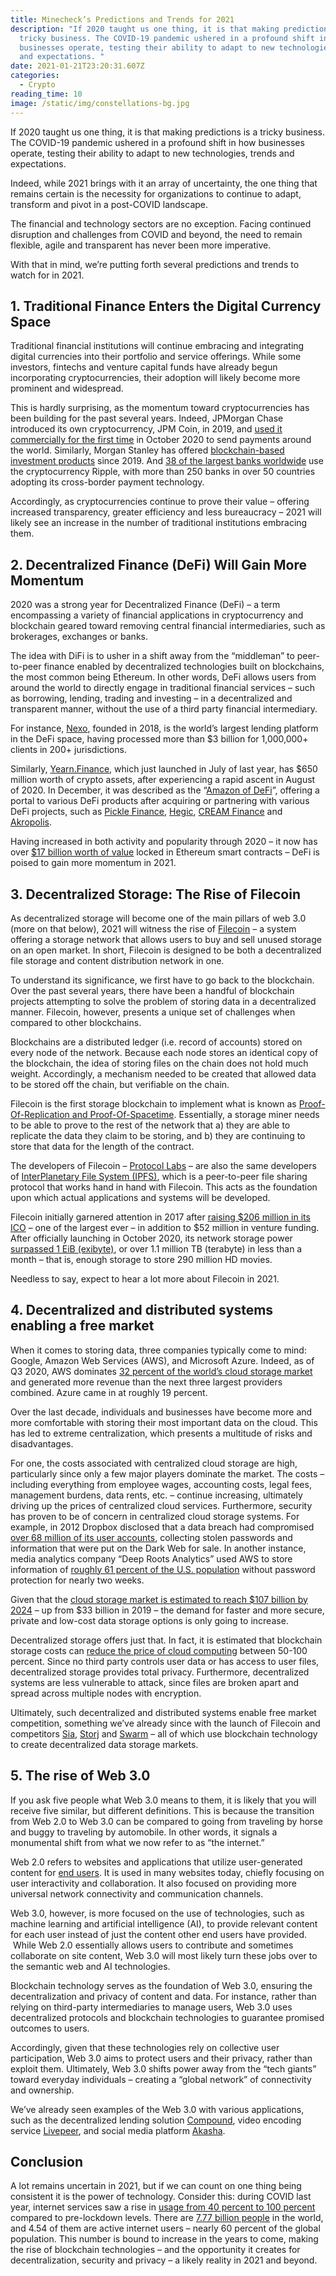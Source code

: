 ```yaml
---
title: Minecheck’s Predictions and Trends for 2021
description: "If 2020 taught us one thing, it is that making predictions is a
  tricky business. The COVID-19 pandemic ushered in a profound shift in how
  businesses operate, testing their ability to adapt to new technologies, trends
  and expectations. "
date: 2021-01-21T23:20:31.607Z
categories:
  - Crypto
reading_time: 10
image: /static/img/constellations-bg.jpg
---
```

If 2020 taught us one thing, it is that making predictions is a tricky business. The COVID-19 pandemic ushered in a profound shift in how businesses operate, testing their ability to adapt to new technologies, trends and expectations.  

Indeed, while 2021 brings with it an array of uncertainty, the one thing that remains certain is the necessity for organizations to continue to adapt, transform and pivot in a post-COVID landscape.  

The financial and technology sectors are no exception. Facing continued disruption and challenges from COVID and beyond, the need to remain flexible, agile and transparent has never been more imperative. 

With that in mind, we’re putting forth several predictions and trends to watch for in 2021.

## 1. Traditional Finance Enters the Digital Currency Space

Traditional financial institutions will continue embracing and integrating digital currencies into their portfolio and service offerings. While some investors, fintechs and venture capital funds have already begun incorporating cryptocurrencies, their adoption will likely become more prominent and widespread.

This is hardly surprising, as the momentum toward cryptocurrencies has been building for the past several years. Indeed, JPMorgan Chase introduced its own cryptocurrency, JPM Coin, in 2019, and [used it commercially for the first time](https://www.cnbc.com/2020/10/27/jpmorgan-creates-new-unit-for-blockchain-projects-as-it-says-the-technology-is-close-to-making-money.html) in October 2020 to send payments around the world. Similarly, Morgan Stanley has offered [blockchain-based investment products](https://www.morganstanley.com/im/en-gb/intermediary-investor/insights/articles/the-edge-blockchain.html) since 2019. And [38 of the largest banks worldwide](https://www.crypto-news-flash.com/mehr-als-ein-drittel-der-groessten-banken-der-welt-nutzen-ripple/) use the cryptocurrency Ripple, with more than 250 banks in over 50 countries adopting its cross-border payment technology. 

Accordingly, as cryptocurrencies continue to prove their value – offering increased transparency, greater efficiency and less bureaucracy – 2021 will likely see an increase in the number of traditional institutions embracing them.  

## 2. Decentralized Finance (DeFi) Will Gain More Momentum 

2020 was a strong year for Decentralized Finance (DeFi) – a term encompassing a variety of financial applications in cryptocurrency and blockchain geared toward removing central financial intermediaries, such as brokerages, exchanges or banks. 

The idea with DiFi is to usher in a shift away from the “middleman” to peer-to-peer finance enabled by decentralized technologies built on blockchains, the most common being Ethereum. In other words, DeFi allows users from around the world to directly engage in traditional financial services – such as borrowing, lending, trading and investing – in a decentralized and transparent manner, without the use of a third party financial intermediary. 

For instance, [Nexo](https://nexo.io/), founded in 2018, is the world’s largest lending platform in the DeFi space, having processed more than $3 billion for 1,000,000+ clients in 200+ jurisdictions. 

Similarly, [Yearn.Finance](https://yearn.finance/), which just launched in July of last year, has $650 million worth of crypto assets, after experiencing a rapid ascent in August of 2020. In December, it was described as the “[Amazon of DeFi](https://www.coindesk.com/mergers-position-yearn-finance-as-the-amazon-of-defi)”, offering a portal to various DeFi products after acquiring or partnering with various DeFi projects, such as [Pickle Finance](https://app.pickle.finance/), [Hegic](https://www.hegic.co/), [CREAM Finance](https://defiprime.com/product/cream-finance) and [Akropolis](https://akropolis.io/). 

Having increased in both activity and popularity through 2020 – it now has over [$17 billion worth of value](https://defipulse.com/) locked in Ethereum smart contracts – DeFi is poised to gain more momentum in 2021. 

## 3. Decentralized Storage: The Rise of Filecoin

As decentralized storage will become one of the main pillars of web 3.0 (more on that below), 2021 will witness the rise of [Filecoin](https://filecoin.io/) – a system offering a storage network that allows users to buy and sell unused storage on an open market. In short, Filecoin is designed to be both a decentralized file storage and content distribution network in one. 

To understand its significance, we first have to go back to the blockchain. Over the past several years, there have been a handful of blockchain projects attempting to solve the problem of storing data in a decentralized manner. Filecoin, however, presents a unique set of challenges when compared to other blockchains.

Blockchains are a distributed ledger (i.e. record of accounts) stored on every node of the network. Because each node stores an identical copy of the blockchain, the idea of storing files on the chain does not hold much weight. Accordingly, a mechanism needed to be created that allowed data to be stored off the chain, but verifiable on the chain.  

Filecoin is the first storage blockchain to implement what is known as [Proof-Of-Replication and Proof-Of-Spacetime](https://filecoin.io/blog/filecoin-proof-system/). Essentially, a storage miner needs to be able to prove to the rest of the network that a) they are able to replicate the data they claim to be storing, and b) they are continuing to store that data for the length of the contract.  

The developers of Filecoin – [Protocol Labs](https://protocol.ai/) – are also the same developers of [InterPlanetary File System (IPFS)](https://ipfs.io/), which is a peer-to-peer file sharing protocol that works hand in hand with Filecoin. This acts as the foundation upon which actual applications and systems will be developed. 

Filecoin initially garnered attention in 2017 after [raising $206 million in its ICO](https://www.coindesk.com/200-million-60-minutes-filecoin-ico-rockets-record-amid-tech-issues) – one of the largest ever – in addition to $52 million in venture funding. After officially launching in October 2020, its network storage power [surpassed 1 EiB (exibyte)](https://twitter.com/Filecoin/status/1330905009760981000?ref_src=twsrc%5Etfw%7Ctwcamp%5Etweetembed%7Ctwterm%5E1330905009760981000%7Ctwgr%5E%7Ctwcon%5Es1_&ref_url=https%3A%2F%2Fforkast.news%2Fwhat-is-filecoin-decentralized-cloud-data-storage%2F), or over 1.1 million TB (terabyte) in less than a month – that is, enough storage to store 290 million HD movies. 

Needless to say, expect to hear a lot more about Filecoin in 2021. 

## 4. Decentralized and distributed systems enabling a free market

When it comes to storing data, three companies typically come to mind: Google, Amazon Web Services (AWS), and Microsoft Azure. Indeed, as of Q3 2020, AWS dominates [32 percent of the world’s cloud storage market](https://www.canalys.com/newsroom/worldwide-cloud-market-q320) and generated more revenue than the next three largest providers combined. Azure came in at roughly 19 percent.  

Over the last decade, individuals and businesses have become more and more comfortable with storing their most important data on the cloud. This has led to extreme centralization, which presents a multitude of risks and disadvantages. 

For one, the costs associated with centralized cloud storage are high, particularly since only a few major players dominate the market. The costs – including everything from employee wages, accounting costs, legal fees, management burdens, data rents, etc. – continue increasing, ultimately driving up the prices of centralized cloud services. 
Furthermore, security has proven to be of concern in centralized cloud storage systems. For example, in 2012 Dropbox disclosed that a data breach had compromised [over 68 million of its user accounts](https://www.washingtonpost.com/news/the-switch/wp/2016/09/07/hacked-dropbox-data-of-68-million-users-is-now-or-sale-on-the-dark-web/), collecting stolen passwords and information that were put on the Dark Web for sale. In another instance, media analytics company “Deep Roots Analytics” used AWS to store information of [roughly 61 percent of the U.S. population](https://ca.movies.yahoo.com/mother-lode-leaks-massive-data-153658505.html?guccounter=1&guce_referrer=aHR0cHM6Ly93d3cuZ29vZ2xlLmNvbS8&guce_referrer_sig=AQAAAFPLeVaPWMxwRx3TKpcN_20SA6NuPr-sLsYJfu70065S-exBD0vmIOhFOwkuzTUIZcac7Qh4q242e8_MncyK7E094eIqWE6R6be7u6A0Pv0KkFXxR3uS4n1UcBQptESfvbwlg_uuQ1-uCS6pua2w2aWUyNrtingCGgBo6fUVSSC2) without password protection for nearly two weeks. 

Given that the [cloud storage market is estimated to reach $107 billion by 2024](https://www.marketdataforecast.com/market-reports/cloud-storage-market) – up from $33 billion in 2019 – the demand for faster and more secure, private and low-cost data storage options is only going to increase. 

Decentralized storage offers just that. In fact, it is estimated that blockchain storage costs can [reduce the price of cloud computing](https://infotechlead.com/software/how-can-cios-address-storage-challenges-with-blockchain-59536) between 50-100 percent. Since no third party controls user data or has access to user files, decentralized storage provides total privacy. Furthermore, decentralized systems are less vulnerable to attack, since files are broken apart and spread across multiple nodes with encryption.   

Ultimately, such decentralized and distributed systems enable free market competition, something we’ve already since with the launch of Filecoin and competitors [Sia](https://sia.tech/), [Storj](https://storj.io/) and [Swarm](https://swarm.ethereum.org/) – all of which use blockchain technology to create decentralized data storage markets.   

## 5. The rise of Web 3.0

If you ask five people what Web 3.0 means to them, it is likely that you will receive five similar, but different definitions. This is because the transition from Web 2.0 to Web 3.0 can be compared to going from traveling by horse and buggy to traveling by automobile. In other words, it signals a monumental shift from what we now refer to as “the internet.”

Web 2.0 refers to websites and applications that utilize user-generated content for [end users](https://whatis.techtarget.com/definition/end-user). It is used in many websites today, chiefly focusing on user interactivity and collaboration. It also focused on providing more universal network connectivity and communication channels. 

Web 3.0, however, is more focused on the use of technologies, such as machine learning and artificial intelligence (AI), to provide relevant content for each user instead of just the content other end users have provided.  While Web 2.0 essentially allows users to contribute and sometimes collaborate on site content, Web 3.0 will most likely turn these jobs over to the semantic web and AI technologies. 

Blockchain technology serves as the foundation of Web 3.0, ensuring the decentralization and privacy of content and data. For instance, rather than relying on third-party intermediaries to manage users, Web 3.0 uses decentralized protocols and blockchain technologies to guarantee promised outcomes to users. 

Accordingly, given that these technologies rely on collective user participation, Web 3.0 aims to protect users and their privacy, rather than exploit them. Ultimately, Web 3.0 shifts power away from the “tech giants” toward everyday individuals – creating a “global network” of connectivity and ownership. 

We’ve already seen examples of the Web 3.0 with various applications, such as the decentralized lending solution [Compound](https://compound.finance/), video encoding service [Livepeer](https://livepeer.org/), and social media platform [Akasha](https://akasha.world/). 

## Conclusion

A lot remains uncertain in 2021, but if we can count on one thing being consistent it is the power of technology. Consider this: during COVID last year, internet services saw a rise in [usage from 40 percent to 100 percent](https://www.ncbi.nlm.nih.gov/pmc/articles/PMC7280123/) compared to pre-lockdown levels. There are [7.77 billion people](https://hostingfacts.com/news/internet-facts-stats/) in the world, and 4.54 of them are active internet users – nearly 60 percent of the global population. This number is bound to increase in the years to come, making the rise of blockchain technologies – and the opportunity it creates for decentralization, security and privacy – a likely reality in 2021 and beyond.  